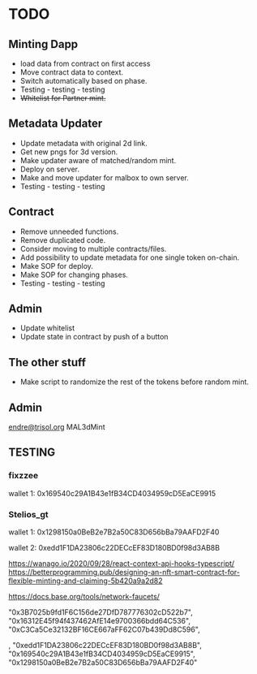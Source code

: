 # TODO

## Minting Dapp

- load data from contract on first access
- Move contract data to context.
- Switch automatically based on phase.
- Testing - testing - testing
- ~~Whitelist for Partner mint.~~

## Metadata Updater

- Update metadata with original 2d link.
- Get new pngs for 3d version.
- Make updater aware of matched/random mint.
- Deploy on server.
- Make and move updater for malbox to own server.
- Testing - testing - testing

## Contract

- Remove unneeded functions.
- Remove duplicated code.
- Consider moving to multiple contracts/files.
- Add possibility to update metadata for one single token on-chain.
- Make SOP for deploy.
- Make SOP for changing phases.
- Testing - testing - testing

## Admin

- Update whitelist
- Update state in contract by push of a button

## The other stuff

- Make script to randomize the rest of the tokens before random mint.

## Admin

endre@trisol.org
MAL3dMint

## TESTING

### fixzzee

wallet 1: 0x169540c29A1B43e1fB34CD4034959cD5EaCE9915

### Stelios_gt

wallet 1: 0x1298150a0BeB2e7B2a50C83D656bBa79AAFD2F40

wallet 2: 0xedd1F1DA23806c22DECcEF83D180BD0f98d3AB8B

https://wanago.io/2020/09/28/react-context-api-hooks-typescript/
https://betterprogramming.pub/designing-an-nft-smart-contract-for-flexible-minting-and-claiming-5b420a9a2d82

https://docs.base.org/tools/network-faucets/

"0x3B7025b9fd1F6C156de27DfD787776302cD522b7",
"0x16312E45f94f437462AfE14e9700366bdd64C536",
"0xC3Ca5Ce32132BF16CE667aFF62C07b439Dd8C596",

,
"0xedd1F1DA23806c22DECcEF83D180BD0f98d3AB8B",
"0x169540c29A1B43e1fB34CD4034959cD5EaCE9915",
"0x1298150a0BeB2e7B2a50C83D656bBa79AAFD2F40"
